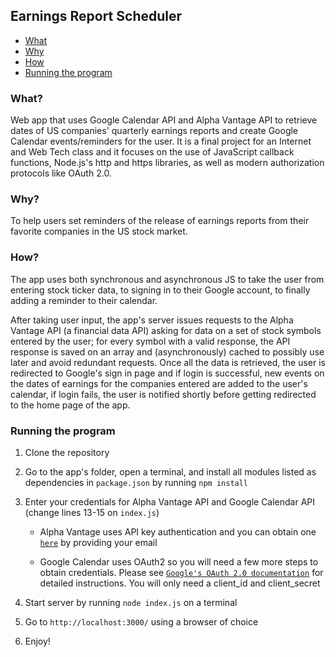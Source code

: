 ## Earnings Report Scheduler

- [What](#what)
- [Why](#why)
- [How](#how)
- [Running the program](#running-the-program)

[](/images/home-page-capture.jpg)

### What?

Web app that uses Google Calendar API and Alpha Vantage API to retrieve dates of US companies' quarterly earnings reports and create Google Calendar events/reminders for the user. It is a final project for an Internet and Web Tech class and it focuses on the use of JavaScript callback functions, Node.js's http and https libraries, as well as modern authorization protocols like OAuth 2.0.

### Why?

To help users set reminders of the release of earnings reports from their favorite companies in the US stock market.

### How?

The app uses both synchronous and asynchronous JS to take the user from entering stock ticker data, to signing in to their Google account, to finally adding a reminder to their calendar.

After taking user input, the app's server issues requests to the Alpha Vantage API (a financial data API) asking for data on a set of stock symbols entered by the user; for every symbol with a valid response, the API response is saved on an array and (asynchronously) cached to possibly use later and avoid redundant requests. Once all the data is retrieved, the user is redirected to Google's sign in page and if login is successful, new events on the dates of earnings for the companies entered are added to the user's calendar, if login fails, the user is notified shortly before getting redirected to the home page of the app.

### Running the program

1. Clone the repository

2. Go to the app's folder, open a terminal, and install all modules listed as dependencies in `package.json` by running `npm install` 

3. Enter your credentials for Alpha Vantage API and Google Calendar API (change lines 13-15 on `index.js`)

   - Alpha Vantage uses API key authentication and you can obtain one [`here`](https://www.alphavantage.co/support/#api-key) by providing your email

   - Google Calendar uses OAuth2 so you will need a few more steps to obtain credentials. Please see [`Google's OAuth 2.0 documentation`](https://developers.google.com/identity/protocols/oauth2) for detailed instructions. You will only need a client_id and client_secret

4. Start server by running `node index.js` on a terminal

5. Go to `http://localhost:3000/` using a browser of choice

6. Enjoy!
